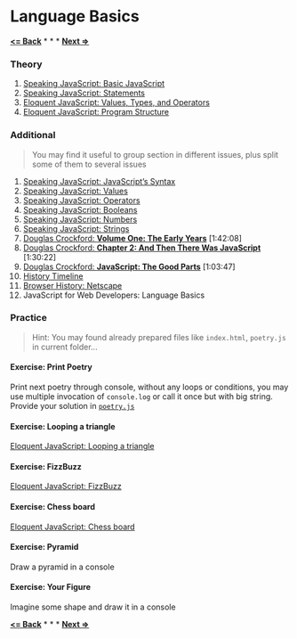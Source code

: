 # Language Basics

**[<= Back](../00-intro/intro.md)**		*	*	*	**[Next =>](../02-functions-variables-scope-and-memory/functions-variables-scope-and-memory.md)**


### Theory

1. [Speaking JavaScript: Basic JavaScript](http://speakingjs.com/es5/ch01.html)
1. [Speaking JavaScript: Statements](http://speakingjs.com/es5/ch13.html)
1. [Eloquent JavaScript: Values, Types, and Operators](http://eloquentjavascript.net/01_values.html)
1. [Eloquent JavaScript: Program Structure](http://eloquentjavascript.net/02_program_structure.html)

### Additional

>You may find it useful to group section in different issues, plus split some of them to several issues

1. [Speaking JavaScript: JavaScript’s Syntax](http://speakingjs.com/es5/ch07.html)
1. [Speaking JavaScript: Values](http://speakingjs.com/es5/ch08.html)
1. [Speaking JavaScript: Operators](http://speakingjs.com/es5/ch09.html)
1. [Speaking JavaScript: Booleans](http://speakingjs.com/es5/ch10.html)
1. [Speaking JavaScript: Numbers](http://speakingjs.com/es5/ch11.html)
1. [Speaking JavaScript: Strings](http://speakingjs.com/es5/ch12.html)
1. [Douglas Crockford: **Volume One: The Early Years**](https://www.youtube.com/watch?v=JxAXlJEmNMg) [1:42:08]
1. [Douglas Crockford: **Chapter 2: And Then There Was JavaScript**](https://www.youtube.com/watch?v=RO1Wnu-xKoY) [1:30:22]
1. [Douglas Crockford: **JavaScript: The Good Parts**](https://www.youtube.com/watch?v=hQVTIJBZook) [1:03:47]
1. [History Timeline](http://nesterone.github.io/myslides/jshistory/)
1. [Browser History: Netscape](http://www.blooberry.com/indexdot/history/netscape.htm)
1. JavaScript for Web Developers: Language Basics


### Practice

>Hint: You may found already prepared files like `index.html`, `poetry.js` in current folder...

#### Exercise: Print Poetry

Print next poetry through console, without any loops or conditions, you may use multiple invocation of `console.log` or 
call it once but with big string. Provide your solution in [`poetry.js`](./poetry.js)

#### Exercise: Looping a triangle

[Eloquent JavaScript: Looping a triangle](http://eloquentjavascript.net/02_program_structure.html#h_umoXp9u0e7)

#### Exercise: FizzBuzz

[Eloquent JavaScript: FizzBuzz](http://eloquentjavascript.net/02_program_structure.html#h_rebKE3gdjV)

#### Exercise: Chess board

[Eloquent JavaScript: Chess board](http://eloquentjavascript.net/02_program_structure.html#h_5Hz2kiaaXp)

#### Exercise: Pyramid

Draw a pyramid in a console

#### Exercise: Your Figure

Imagine some shape and draw it in a console



**[<= Back](../00-intro/intro.md)**		*	*	*	**[Next =>](../02-functions-variables-scope-and-memory/functions-variables-scope-and-memory.md)**



